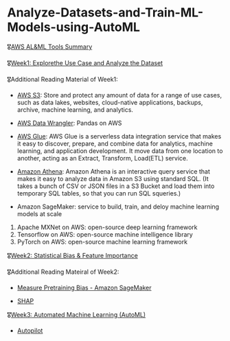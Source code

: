 # Analyze-Datasets-and-Train-ML-Models-using-AutoML

🎖[AWS AL&ML Tools Summary](https://medium.com/@WenxinZhang98/aws-ml-al-bigdata-8d1f4306d8cf)

🎖[Week1: Explorethe Use Case and Analyze the Dataset](https://github.com/wendyZhang98/Analyze-Datasets-and-Train-ML-Models-using-AutoML/blob/main/C1_W1.pdf)

🎖Additional Reading Material of Week1:
- [AWS S3](https://aws.amazon.com/pm/serv-s3/?trk=fecf68c9-3874-4ae2-a7ed-72b6d19c8034&sc_channel=ps&sc_campaign=acquisition&sc_medium=ACQ-P|PS-GO|Brand|Desktop|SU|Storage|S3|US|EN|Text&s_kwcid=AL!4422!3!488982706722!e!!g!!amazon%20s3&ef_id=CjwKCAjw6MKXBhA5EiwANWLODMRb8uj_YtDqcbwkSuf10xHCyAP3Hx-iZm0gZZyIK2dSSkVy-M7BCBoCyTwQAvD_BwE:G:s&s_kwcid=AL!4422!3!488982706722!e!!g!!amazon%20s3): Store and protect any amount of data for a range of use cases, such as data lakes, websites, cloud-native applications, backups, archive, machine learning, and analytics.

- [AWS Data Wrangler](https://github.com/awslabs/aws-data-wrangler): Pandas on AWS

- [AWS Glue](https://aws.amazon.com/glue/?whats-new-cards.sort-by=item.additionalFields.postDateTime&whats-new-cards.sort-order=desc): AWS Glue is a serverless data integration service that makes it easy to discover, prepare, and combine data for analytics, machine learning, and application development. It move data from one location to another, acting as an Extract, Transform, Load(ETL) service. 

- [Amazon Athena](https://aws.amazon.com/athena/?whats-new-cards.sort-by=item.additionalFields.postDateTime&whats-new-cards.sort-order=desc): Amazon Athena is an interactive query service that makes it easy to analyze data in Amazon S3 using standard SQL. (It takes a bunch of CSV or JSON files in a S3 Bucket and load them into temporary SQL tables, so that you can run SQL squeries.)

- Amazon SageMaker: service to build, train, and deloy machine learning models at scale
1) Apache MXNet on AWS: open-source deep learning framework
2) Tensorflow on AWS: open-source machine intelligence library
3) PyTorch on AWS: open-source machine learning framework

🎖[Week2: Statistical Bias & Feature Importance](https://github.com/wendyZhang98/Analyze-Datasets-and-Train-ML-Models-using-AutoML/blob/main/C1_W2.pdf)

🎖Additional Reading Mateiral of Week2:
- [Measure Pretraining Bias - Amazon SageMaker](https://docs.aws.amazon.com/sagemaker/latest/dg/clarify-measure-data-bias.html)

- [SHAP](https://shap.readthedocs.io/en/latest/)

🎖[Week3: Automated Machine Learning (AutoML)](https://github.com/wendyZhang98/Analyze-Datasets-and-Train-ML-Models-using-AutoML/blob/main/C1_W3.pdf)

- [Autopilot](https://aws.amazon.com/sagemaker/autopilot/)
